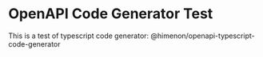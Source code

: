 # OpenAPI Code Generator Test
This is a test of typescript code generator: @himenon/openapi-typescript-code-generator